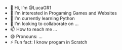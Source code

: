 - 👋 Hi, I’m @LucaGR1
- 👀 I’m interested in Progaming Games and Websites
- 🌱 I’m currently learning Python
- 💞️ I’m looking to collaborate on ...
- 📫 How to reach me ...
- 😄 Pronouns: ...
- ⚡ Fun fact: I know progam in Scratch

<!---
LucaGR1/LucaGR1 is a ✨ special ✨ repository because its `README.md` (this file) appears on your GitHub profile.
You can click the Preview link to take a look at your changes.
--->
